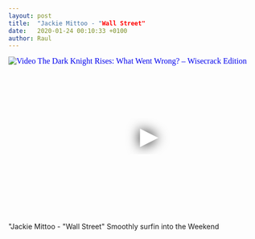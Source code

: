 ```yaml
---
layout: post
title:  "Jackie Mittoo - "Wall Street"
date:   2020-01-24 00:10:33 +0100
author: Raul
---
```

<iframe
  width="560"
  height="315"
  src="https://www.youtube.com/embed/zSQyBHF6Qyg"
  srcdoc="<style>*{padding:0;margin:0;overflow:hidden}html,body{height:100%}img,span{position:absolute;width:100%;top:0;bottom:0;margin:auto}span{height:1.5em;text-align:center;font:48px/1.5 sans-serif;color:white;text-shadow:0 0 0.5em black}</style><a href=https://www.youtube.com/embed/zSQyBHF6Qyg?autoplay=1><img src=https://img.youtube.com/vi/zSQyBHF6Qyg/hqdefault.jpg alt='Video The Dark Knight Rises: What Went Wrong? – Wisecrack Edition'><span>▶</span></a>"
  frameborder="0"
  allow="accelerometer; autoplay; encrypted-media; gyroscope; picture-in-picture"
  allowfullscreen
></iframe>

"Jackie Mittoo - "Wall Street"
Smoothly surfin into the Weekend
